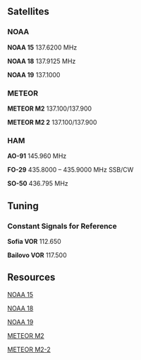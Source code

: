 ## Satellites


### NOAA

**NOAA 15** 137.6200 MHz

**NOAA 18**	137.9125 MHz

**NOAA 19**	137.1000 


### METEOR

**METEOR M2** 137.100/137.900

**METEOR M2 2** 137.100/137.900


### HAM

**AO-91** 145.960 MHz

**FO-29** 435.8000 – 435.9000 MHz SSB/CW

**SO-50** 436.795 MHz


## Tuning

### Constant Signals for Reference

**Sofia VOR** 112.650

**Bailovo VOR** 117.500


## Resources

[NOAA 15](https://www.n2yo.com/satellite/?s=25338)

[NOAA 18](https://www.n2yo.com/satellite/?s=28654)

[NOAA 19](https://www.n2yo.com/satellite/?s=33591)

[METEOR M2](https://www.n2yo.com/satellite/?s=40069)

[METEOR M2-2](https://www.n2yo.com/satellite/?s=44387)


